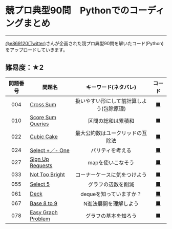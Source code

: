 # 競プロ典型90問　Pythonでのコーディングまとめ
---
[@e869120(Twitter)](https://twitter.com/e869120)さんが企画された競プロ典型90問を解いたコード(Python)をアップロードしていきます。  

## 難易度：★2

| 問題番号 |<center>問題名</center>|<center>キーワード(ネタバレ)</center>|コード|
|:-------:|:-------------------|:------------------------------------:|:----:|
| 004     | [Cross Sum](https://atcoder.jp/contests/typical90/tasks/typical90_d)          | 扱いやすい形にして前計算しよう(包除原理) | [■](code/star2/004.py)   |
| 010     | [Score Sum Queries](https://atcoder.jp/contests/typical90/tasks/typical90_j)  | 区間の総和は累積和                     | [■](code/star2/010.py)   |
| 022     | [Cubic Cake](https://atcoder.jp/contests/typical90/tasks/typical90_v)         | 最大公約数はユークリッドの互除法        | [■](code/star2/022.py)   |
| 024     | [Select +／- One](https://atcoder.jp/contests/typical90/tasks/typical90_x)    | パリティを考える                       | [■](code/star2/024.py)   |
| 027     | [Sign Up Requests](https://atcoder.jp/contests/typical90/tasks/typical90_aa)   | mapを使いこなそう                      | [■](code/star2/027.py)    |
| 033     | [Not Too Bright](https://atcoder.jp/contests/typical90/tasks/typical90_ag)     | コーナーケースに気をつけよう            | [■](code/star2/033.py)    |
| 055     | [Select 5](https://atcoder.jp/contests/typical90/tasks/typical90_bc)           | グラフの辺数を削減                     | [■](code/star2/055.py)    |
| 061     | [Deck](https://atcoder.jp/contests/typical90/tasks/typical90_bi)               | dequeを知っていますか？                | [■](code/star2/061.py)    |
| 067     | [Base 8 to 9](https://atcoder.jp/contests/typical90/tasks/typical90_bo)        | N進法展開を理解しよう                  | [■](code/star2/067.py)    |
| 078     | [Easy Graph Problem](https://atcoder.jp/contests/typical90/tasks/typical90_bz) | グラフの基本を知ろう                   | [■](code/star2/078.py)    |
